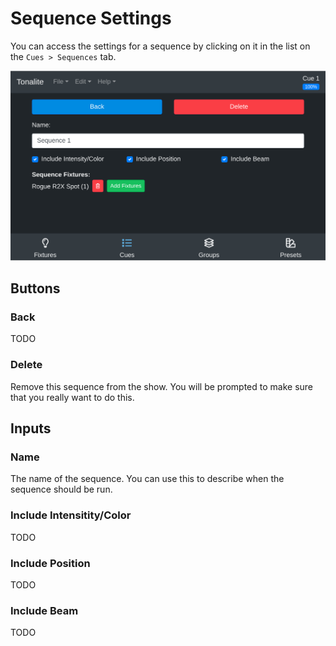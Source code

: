# Sequence Settings

You can access the settings for a sequence by clicking on it in the list on the `Cues > Sequences` tab.

![Sequence settings](../images/sequence_settings.png)

## Buttons

### Back

TODO

### Delete

Remove this sequence from the show. You will be prompted to make sure that you really want to do this.

## Inputs

### Name

The name of the sequence. You can use this to describe when the sequence should be run.

### Include Intensitity/Color

TODO

### Include Position

TODO

### Include Beam

TODO